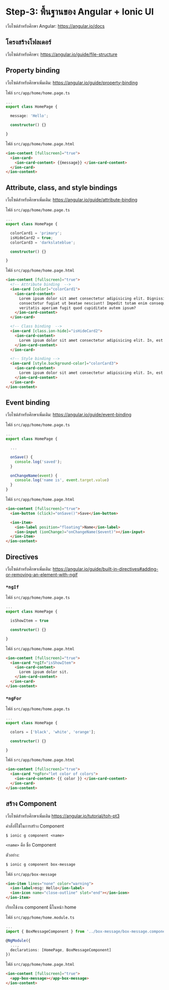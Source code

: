 # Step-3: พื้นฐานของ Angular + Ionic UI

เว็บไซต์สำหรับศึกษา Angular: https://angular.io/docs

## โครงสร้างโฟลเดอร์

เว็บไซต์สำหรับศึกษา: https://angular.io/guide/file-structure

## Property binding

เว็บไซต์สำหรับศึกษาเพิ่มเติม: https://angular.io/guide/property-binding

ไฟล์ `src/app/home/home.page.ts`

```ts
...
export class HomePage {

  message: 'Hello';

  constructor() {}

}
```

ไฟล์ `src/app/home/home.page.html`

```html
<ion-content [fullscreen]="true">
  <ion-card>
    <ion-card-content> {{message}} </ion-card-content>
  </ion-card>
</ion-content>
```

## Attribute, class, and style bindings

เว็บไซต์สำหรับศึกษาเพิ่มเติม: https://angular.io/guide/attribute-binding

ไฟล์ `src/app/home/home.page.ts`

```ts
...
export class HomePage {

  colorCard1 = 'primary';
  isHideCard2 = true;
  colorCard3 = 'darkslateblue';

  constructor() {}

}
```

ไฟล์ `src/app/home/home.page.html`

```html
<ion-content [fullscreen]="true">
  <!-- Attribute binding  -->
  <ion-card [color]="colorCard1">
    <ion-card-content>
      Lorem ipsum dolor sit amet consectetur adipisicing elit. Dignissimos
      consectetur fugiat ut beatae nesciunt! Impedit totam enim consequuntur
      veritatis aperiam fugit quod cupiditate autem ipsum?
    </ion-card-content>
  </ion-card>

  <!-- Class binding  -->
  <ion-card [class.ion-hide]="isHideCard2">
    <ion-card-content>
      Lorem ipsum dolor sit amet consectetur adipisicing elit. In, est!
    </ion-card-content>
  </ion-card>

  <!-- Style binding -->
  <ion-card [style.background-color]="colorCard3">
    <ion-card-content>
      Lorem ipsum dolor sit amet consectetur adipisicing elit. In, est!
    </ion-card-content>
  </ion-card>
</ion-content>
```

## Event binding

เว็บไซต์สำหรับศึกษาเพิ่มเติม: https://angular.io/guide/event-binding

ไฟล์ `src/app/home/home.page.ts`

```ts
...
export class HomePage {

  ...

  onSave() {
    console.log('saved');
  }

  onChangeName(event) {
    console.log('name is', event.target.value)
  }
}
```

ไฟล์ `src/app/home/home.page.html`

```html
<ion-content [fullscreen]="true">
  <ion-button (click)="onSave()">Save</ion-button>

  <ion-item>
    <ion-label position="floating">Name</ion-label>
    <ion-input (ionChange)="onChangeName($event)"></ion-input>
  </ion-item>
</ion-content>
```

## Directives

เว็บไซต์สำหรับศึกษาเพิ่มเติม: https://angular.io/guide/built-in-directives#adding-or-removing-an-element-with-ngif

### `*ngIf`

ไฟล์ `src/app/home/home.page.ts`

```ts
...
export class HomePage {

  isShowItem = true

  constructor() {}

}
```

ไฟล์ `src/app/home/home.page.html`

```html
<ion-content [fullscreen]="true">
  <ion-card *ngIf="isShowItem">
    <ion-card-content>
      Lorem ipsum dolor sit.
    </ion-card-content>
  </ion-card>
</ion-content>
```

### `*ngFor`

ไฟล์ `src/app/home/home.page.ts`

```ts
...
export class HomePage {

  colors = ['black', 'white', 'orange'];

  constructor() {}

}
```

ไฟล์ `src/app/home/home.page.html`

```html
<ion-content [fullscreen]="true">
  <ion-card *ngFor="let color of colors">
    <ion-card-content> {{ color }} </ion-card-content>
  </ion-card>
</ion-content>
```

## สร้าง Component

เว็บไซต์สำหรับศึกษาเพิ่มเติม https://angular.io/tutorial/toh-pt3

คำสั่งที่ใช้ในการสร้าง Component

```
$ ionic g component <name>
```

`<name>` คือ ชื่อ Component

ตัวอย่าง: 
```bash
$ ionic g component box-message
```

ไฟล์ `src/app/box-message`

```html
<ion-item lines="none" color="warning">
  <ion-label>msg: Hello</ion-label>
  <ion-icon name="close-outline" slot="end"></ion-icon>
</ion-item>
```

เรียกใช้งาน component นี้ในหน้า home

ไฟล์ `src/app/home/home.module.ts`

```ts
...
import { BoxMessageComponent } from '../box-message/box-message.component';

@NgModule({
  ...,
  declarations: [HomePage, BoxMessageComponent]
})
```

ไฟล์ `src/app/home/home.page.html`
```html
<ion-content [fullscreen]="true">
  <app-box-message></app-box-message>
</ion-content>
```
